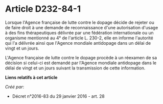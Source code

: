 # Article D232-84-1

Lorsque l'Agence française de lutte contre le dopage décide de rejeter ou de faire droit à une demande de reconnaissance
d'une autorisation d'usage à des fins thérapeutiques délivrée par une fédération internationale ou un organisme mentionné au
4° de l'article L. 230-2, elle en informe l'autorité qui l'a délivrée ainsi que l'Agence mondiale antidopage dans un délai de
vingt et un jours. 

L'Agence française de lutte contre le dopage procède à un réexamen de sa décision si celui-ci est demandé par l'Agence
mondiale antidopage dans le délai de vingt et un jours suivant la transmission de cette information.

**Liens relatifs à cet article**

_Créé par_:

  - Décret n°2016-83 du 29 janvier 2016 - art. 28
